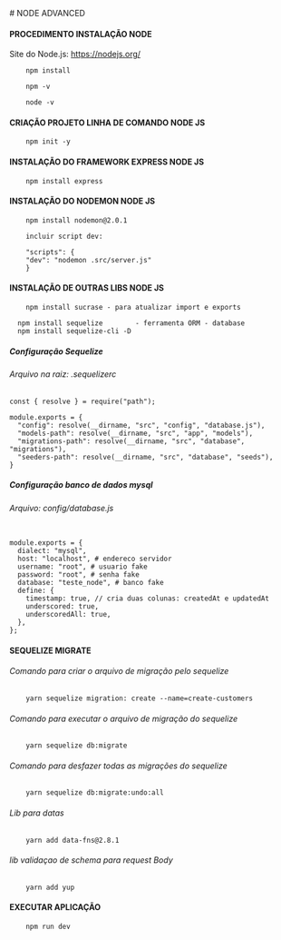 ﻿﻿# NODE ADVANCED

#### PROCEDIMENTO INSTALAÇÃO NODE

Site do Node.js: https://nodejs.org/

```
	npm install

	npm -v

```

```
	node -v

```

#### CRIAÇÃO PROJETO LINHA DE COMANDO NODE JS

```
	npm init -y

```

#### INSTALAÇÃO DO FRAMEWORK EXPRESS NODE JS

```
	npm install express

```

#### INSTALAÇÃO DO NODEMON NODE JS

```
	npm install nodemon@2.0.1

	incluir script dev:

	"scripts": {
    "dev": "nodemon .src/server.js"
    }

```

#### INSTALAÇÃO DE OUTRAS LIBS NODE JS

```
	npm install sucrase - para atualizar import e exports

  npm install sequelize        - ferramenta ORM - database
  npm install sequelize-cli -D

```

 ##### Configuração Sequelize
 ###### Arquivo na raiz: .sequelizerc

```
const { resolve } = require("path");

module.exports = {
  "config": resolve(__dirname, "src", "config", "database.js"),
  "models-path": resolve(__dirname, "src", "app", "models"),
  "migrations-path": resolve(__dirname, "src", "database", "migrations"),
  "seeders-path": resolve(__dirname, "src", "database", "seeds"),
}

```

 ##### Configuração banco de dados mysql
 ###### Arquivo: config/database.js

```

module.exports = {
  dialect: "mysql",
  host: "localhost", # endereco servidor
  username: "root", # usuario fake
  password: "root", # senha fake
  database: "teste_node", # banco fake
  define: {
    timestamp: true, // cria duas colunas: createdAt e updatedAt
    underscored: true,
    underscoredAll: true,
  },
};

```

#### SEQUELIZE MIGRATE

 ###### Comando para criar o arquivo de migração pelo sequelize
```
	yarn sequelize migration: create --name=create-customers

```

 ###### Comando para executar o arquivo de migração do sequelize
```
	yarn sequelize db:migrate

```

 ###### Comando para desfazer todas as migrações do sequelize
```
	yarn sequelize db:migrate:undo:all

```

 ###### Lib para datas
```
	yarn add data-fns@2.8.1

```

 ###### lib validaçao de schema para request Body
```
	yarn add yup

```


#### EXECUTAR APLICAÇÃO

```
	npm run dev

```
